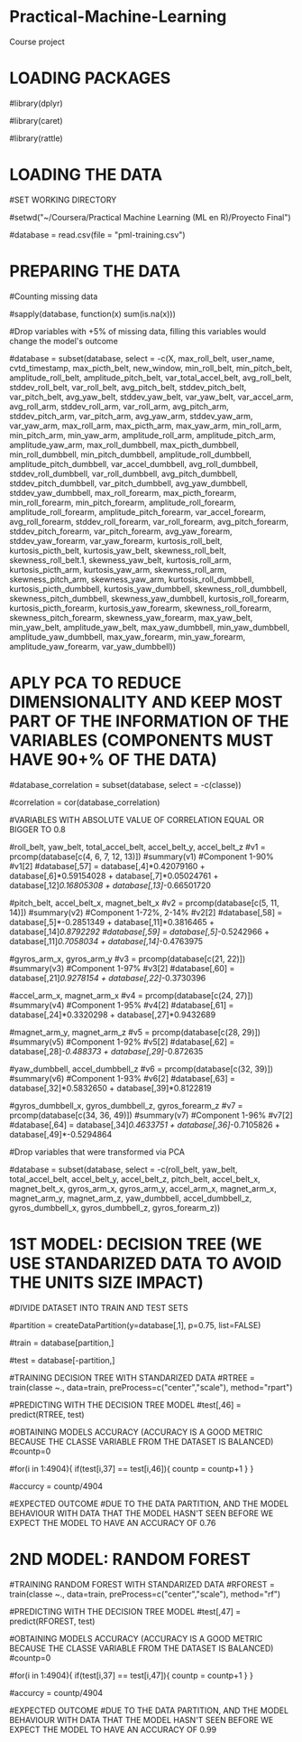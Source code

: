 # Practical-Machine-Learning
Course project

# LOADING PACKAGES
#library(dplyr)

#library(caret)

#library(rattle)



# LOADING THE DATA
#SET WORKING DIRECTORY

#setwd("~/Coursera/Practical Machine Learning (ML en R)/Proyecto Final")

#database = read.csv(file = "pml-training.csv")



# PREPARING THE DATA
#Counting missing data

#sapply(database, function(x) sum(is.na(x)))

#Drop variables with +5% of missing data, filling this variables would change the model's outcome

#database = subset(database, select = -c(X, max_roll_belt, user_name, cvtd_timestamp, max_picth_belt, new_window, min_roll_belt, min_pitch_belt, amplitude_roll_belt, amplitude_pitch_belt,
                                        var_total_accel_belt, avg_roll_belt, stddev_roll_belt, var_roll_belt, avg_pitch_belt, stddev_pitch_belt,
                                        var_pitch_belt, avg_yaw_belt, stddev_yaw_belt, var_yaw_belt, var_accel_arm, avg_roll_arm, stddev_roll_arm,
                                        var_roll_arm, avg_pitch_arm, stddev_pitch_arm, var_pitch_arm, avg_yaw_arm, stddev_yaw_arm, var_yaw_arm,
                                        max_roll_arm, max_picth_arm, max_yaw_arm, min_roll_arm, min_pitch_arm, min_yaw_arm, amplitude_roll_arm,
                                        amplitude_pitch_arm, amplitude_yaw_arm, max_roll_dumbbell, max_picth_dumbbell, min_roll_dumbbell, min_pitch_dumbbell,
                                        amplitude_roll_dumbbell, amplitude_pitch_dumbbell, var_accel_dumbbell, avg_roll_dumbbell, stddev_roll_dumbbell,
                                        var_roll_dumbbell, avg_pitch_dumbbell, stddev_pitch_dumbbell, var_pitch_dumbbell, avg_yaw_dumbbell,
                                        stddev_yaw_dumbbell,  max_roll_forearm, max_picth_forearm, min_roll_forearm, min_pitch_forearm,
                                        amplitude_roll_forearm, amplitude_roll_forearm, amplitude_pitch_forearm, var_accel_forearm, avg_roll_forearm,
                                        stddev_roll_forearm, var_roll_forearm, avg_pitch_forearm, stddev_pitch_forearm, var_pitch_forearm,
                                        avg_yaw_forearm, stddev_yaw_forearm, var_yaw_forearm, kurtosis_roll_belt, kurtosis_picth_belt, kurtosis_yaw_belt, 
                                        skewness_roll_belt, skewness_roll_belt.1, skewness_yaw_belt, kurtosis_roll_arm, kurtosis_picth_arm, 
                                        kurtosis_yaw_arm, skewness_roll_arm, skewness_pitch_arm, skewness_yaw_arm, kurtosis_roll_dumbbell, 
                                        kurtosis_picth_dumbbell, kurtosis_yaw_dumbbell, skewness_roll_dumbbell, skewness_pitch_dumbbell,
                                        skewness_yaw_dumbbell, kurtosis_roll_forearm, kurtosis_picth_forearm, kurtosis_yaw_forearm, skewness_roll_forearm,
                                        skewness_pitch_forearm, skewness_yaw_forearm, max_yaw_belt, min_yaw_belt, amplitude_yaw_belt, max_yaw_dumbbell,
                                        min_yaw_dumbbell, amplitude_yaw_dumbbell, max_yaw_forearm, min_yaw_forearm, amplitude_yaw_forearm,
                                        var_yaw_dumbbell))


# APLY PCA TO REDUCE DIMENSIONALITY AND KEEP MOST PART OF THE INFORMATION OF THE VARIABLES (COMPONENTS MUST HAVE 90+% OF THE DATA)
#database_correlation = subset(database, select = -c(classe))

#correlation = cor(database_correlation)

#VARIABLES WITH ABSOLUTE VALUE OF CORRELATION EQUAL OR BIGGER TO 0.8

#roll_belt, yaw_belt, total_accel_belt, accel_belt_y, accel_belt_z
#v1 = prcomp(database[c(4, 6, 7, 12, 13)]) 
#summary(v1) #Component 1-90%
#v1[2]
#database[,57] = database[,4]*0.42079160 + database[,6]*0.59154028 + database[,7]*0.05024761 + database[,12]*0.16805308 + database[,13]*-0.66501720

#pitch_belt, accel_belt_x, magnet_belt_x
#v2 = prcomp(database[c(5, 11, 14)]) 
#summary(v2) #Component 1-72%, 2-14%
#v2[2]
#database[,58] = database[,5]*-0.2851349 + database[,11]*0.3816465 + database[,14]*0.8792292
#database[,59] = database[,5]*-0.5242966 + database[,11]*0.7058034 + database[,14]*-0.4763975

#gyros_arm_x, gyros_arm_y
#v3 = prcomp(database[c(21, 22)])
#summary(v3) #Component 1-97%
#v3[2]
#database[,60] = database[,21]*0.9278154 + database[,22]*-0.3730396

#accel_arm_x, magnet_arm_x
#v4 = prcomp(database[c(24, 27)])
#summary(v4) #Component 1-95%
#v4[2]
#database[,61] = database[,24]*0.3320298 + database[,27]*0.9432689

#magnet_arm_y, magnet_arm_z
#v5 = prcomp(database[c(28, 29)])
#summary(v5) #Component 1-92%
#v5[2]
#database[,62] = database[,28]*-0.488373 + database[,29]*-0.872635

#yaw_dumbbell, accel_dumbbell_z
#v6 = prcomp(database[c(32, 39)])
#summary(v6) #Component 1-93%
#v6[2]
#database[,63] = database[,32]*0.5832650 + database[,39]*0.8122819

#gyros_dumbbell_x, gyros_dumbbell_z, gyros_forearm_z
#v7 = prcomp(database[c(34, 36, 49)])
#summary(v7) #Component 1-96%
#v7[2]
#database[,64] = database[,34]*0.4633751 + database[,36]*-0.7105826 + database[,49]*-0.5294864

#Drop variables that were transformed via PCA

#database = subset(database, select = -c(roll_belt, yaw_belt, total_accel_belt, accel_belt_y, accel_belt_z, pitch_belt, accel_belt_x, magnet_belt_x,
                                        gyros_arm_x, gyros_arm_y, accel_arm_x, magnet_arm_x, magnet_arm_y, magnet_arm_z, yaw_dumbbell, accel_dumbbell_z,
                                        gyros_dumbbell_x, gyros_dumbbell_z, gyros_forearm_z))



# 1ST MODEL: DECISION TREE (WE USE STANDARIZED DATA TO AVOID THE UNITS SIZE IMPACT)
#DIVIDE DATASET INTO TRAIN AND TEST SETS

#partition = createDataPartition(y=database[,1], p=0.75, list=FALSE)

#train = database[partition,]

#test = database[-partition,]


#TRAINING DECISION TREE WITH STANDARIZED DATA
#RTREE = train(classe ~., data=train, preProcess=c("center","scale"), method="rpart")

#PREDICTING WITH THE DECISION TREE MODEL
#test[,46] = predict(RTREE, test)

#OBTAINING MODELS ACCURACY (ACCURACY IS A GOOD METRIC BECAUSE THE CLASSE VARIABLE FROM THE DATASET IS BALANCED)
#countp=0

#for(i in 1:4904){
  if(test[i,37] == test[i,46]){
    countp = countp+1
  }
}

#accurcy = countp/4904

#EXPECTED OUTCOME
#DUE TO THE DATA PARTITION, AND THE MODEL BEHAVIOUR WITH DATA THAT THE MODEL HASN'T SEEN BEFORE WE EXPECT THE MODEL TO HAVE AN ACCURACY OF 0.76



# 2ND MODEL: RANDOM FOREST
#TRAINING RANDOM FOREST WITH STANDARIZED DATA
#RFOREST = train(classe ~., data=train, preProcess=c("center","scale"), method="rf")

#PREDICTING WITH THE DECISION TREE MODEL
#test[,47] = predict(RFOREST, test)

#OBTAINING MODELS ACCURACY (ACCURACY IS A GOOD METRIC BECAUSE THE CLASSE VARIABLE FROM THE DATASET IS BALANCED)
#countp=0

#for(i in 1:4904){
  if(test[i,37] == test[i,47]){
    countp = countp+1
  }
}

#accurcy = countp/4904

#EXPECTED OUTCOME
#DUE TO THE DATA PARTITION, AND THE MODEL BEHAVIOUR WITH DATA THAT THE MODEL HASN'T SEEN BEFORE WE EXPECT THE MODEL TO HAVE AN ACCURACY OF 0.99
